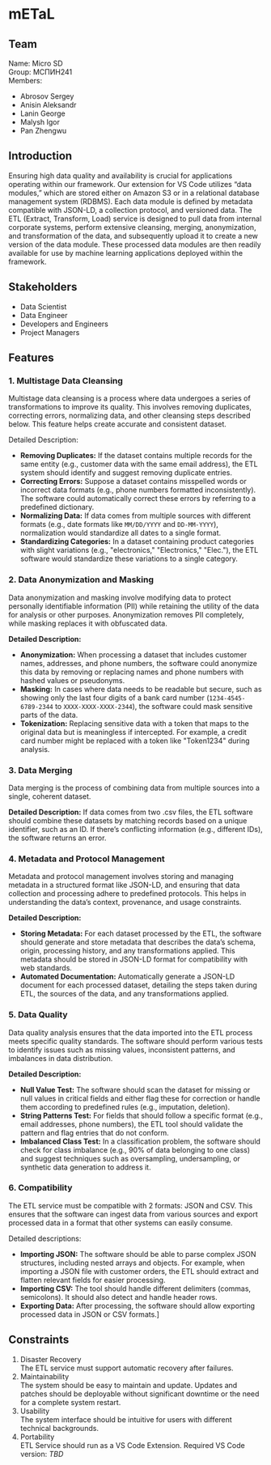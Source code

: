 # mETaL

## Team

Name: Micro SD<br/>
Group: МСПИН241<br/>
Members:
   * Abrosov Sergey  
   * Anisin Aleksandr  
   * Lanin George  
   * Malysh Igor  
   * Pan Zhengwu

## Introduction

Ensuring high data quality and availability is crucial for applications operating within our framework. Our extension for VS Code utilizes “data modules,” which are stored either on Amazon S3 or in a relational database management system (RDBMS). Each data module is defined by metadata compatible with JSON-LD, a collection protocol, and versioned data. The ETL (Extract, Transform, Load) service is designed to pull data from internal corporate systems, perform extensive cleansing, merging, anonymization, and transformation of the data, and subsequently upload it to create a new version of the data module. These processed data modules are then readily available for use by machine learning applications deployed within the framework.

## Stakeholders

* Data Scientist  
* Data Engineer  
* Developers and Engineers  
* Project Managers

## Features

### 1. Multistage Data Cleansing

Multistage data cleansing is a process where data undergoes a series of transformations to improve its quality. This involves removing duplicates, correcting errors, normalizing data, and other cleansing steps described below. This feature helps create accurate and consistent dataset.

Detailed Description:

* **Removing Duplicates:** If the dataset contains multiple records for the same entity (e.g., customer data with the same email address), the ETL system should identify and suggest removing duplicate entries.  
* **Correcting Errors:** Suppose a dataset contains misspelled words or incorrect data formats (e.g., phone numbers formatted inconsistently). The software could automatically correct these errors by referring to a predefined dictionary.  
* **Normalizing Data:** If data comes from multiple sources with different formats (e.g., date formats like `MM/DD/YYYY` and `DD-MM-YYYY`), normalization would standardize all dates to a single format.  
* **Standardizing Categories:** In a dataset containing product categories with slight variations (e.g., "electronics," "Electronics," "Elec."), the ETL software would standardize these variations to a single category.

### 2. Data Anonymization and Masking

Data anonymization and masking involve modifying data to protect personally identifiable information (PII) while retaining the utility of the data for analysis or other purposes. Anonymization removes PII completely, while masking replaces it with obfuscated data.

**Detailed Description:**

* **Anonymization:** When processing a dataset that includes customer names, addresses, and phone numbers, the software could anonymize this data by removing or replacing names and phone numbers with hashed values or pseudonyms.  
* **Masking:** In cases where data needs to be readable but secure, such as showing only the last four digits of a bank card number (`1234-4545-6789-2344` to `XXXX-XXXX-XXXX-2344`), the software could mask sensitive parts of the data.  
* **Tokenization:** Replacing sensitive data with a token that maps to the original data but is meaningless if intercepted. For example, a credit card number might be replaced with a token like "Token1234" during analysis.

### 3. Data Merging

Data merging is the process of combining data from multiple sources into a single, coherent dataset.

**Detailed Description:** If data comes from two .csv files, the ETL software should combine these datasets by matching records based on a unique identifier, such as an ID. If there’s conflicting information (e.g., different IDs), the software returns an error.

### 4. Metadata and Protocol Management

Metadata and protocol management involves storing and managing metadata in a structured format like JSON-LD, and ensuring that data collection and processing adhere to predefined protocols. This helps in understanding the data’s context, provenance, and usage constraints.

**Detailed Description:**

* **Storing Metadata:** For each dataset processed by the ETL, the software should generate and store metadata that describes the data’s schema, origin, processing history, and any transformations applied. This metadata should be stored in JSON-LD format for compatibility with web standards.  
* **Automated Documentation:** Automatically generate a JSON-LD document for each processed dataset, detailing the steps taken during ETL, the sources of the data, and any transformations applied.

### 5. Data Quality

Data quality analysis ensures that the data imported into the ETL process meets specific quality standards. The software should perform various tests to identify issues such as missing values, inconsistent patterns, and imbalances in data distribution.

**Detailed Description:**

* **Null Value Test:** The software should scan the dataset for missing or null values in critical fields and either flag these for correction or handle them according to predefined rules (e.g., imputation, deletion).  
* **String Patterns Test:** For fields that should follow a specific format (e.g., email addresses, phone numbers), the ETL tool should validate the pattern and flag entries that do not conform.  
* **Imbalanced Class Test:** In a classification problem, the software should check for class imbalance (e.g., 90% of data belonging to one class) and suggest techniques such as oversampling, undersampling, or synthetic data generation to address it.

### 6. Compatibility

The ETL service must be compatible with 2 formats: JSON and CSV. This ensures that the software can ingest data from various sources and export processed data in a format that other systems can easily consume.

Detailed descriptions:

* **Importing JSON:** The software should be able to parse complex JSON structures, including nested arrays and objects. For example, when importing a JSON file with customer orders, the ETL should extract and flatten relevant fields for easier processing.  
* **Importing CSV:** The tool should handle different delimiters (commas, semicolons). It should also detect and handle header rows.  
* **Exporting Data:** After processing, the software should allow exporting processed data in JSON or CSV formats.\]

## Constraints

1. Disaster Recovery  
   The ETL service must support automatic recovery after failures.  
2. Maintainability  
   The system should be easy to maintain and update. Updates and patches should be deployable without significant downtime or the need for a complete system restart.  
3. Usability  
   The system interface should be intuitive for users with different technical backgrounds.  
4. Portability  
   ETL Service should run as a VS Code Extension. Required VS Code version: _TBD_
